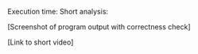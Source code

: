 Execution time:
Short analysis:

[Screenshot of program output with correctness check]

[Link to short video]
